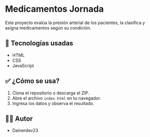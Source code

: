 # Medicamentos Jornada

Este proyecto evalúa la presión arterial de los pacientes, la clasifica y asigna medicamentos según su condición.

## 🚀 Tecnologías usadas

- HTML
- CSS
- JavaScript

## ✅ ¿Cómo se usa?

1. Clona el repositorio o descarga el ZIP.
2. Abre el archivo `index.html` en tu navegador.
3. Ingresa los datos y observa el resultado.

## 👨‍💻 Autor

- Dainerdev23

